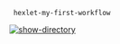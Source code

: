      hexlet-my-first-workflow
[![show-directory](https://github.com/KonstantinZeGeR/hexlet-my-first-workflow/actions/workflows/hello-world.yml/badge.svg)](https://github.com/KonstantinZeGeR/hexlet-my-first-workflow/actions/workflows/hello-world.yml)
